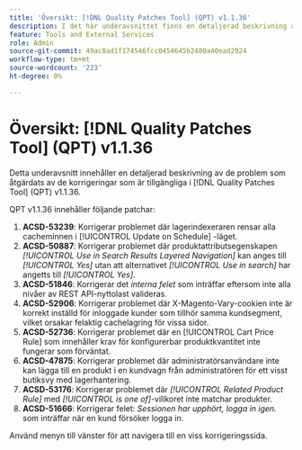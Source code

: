 ```yaml
---
title: 'Översikt: [!DNL Quality Patches Tool] (QPT) v1.1.36'
description: I det här underavsnittet finns en detaljerad beskrivning av de problem som åtgärdats av de korrigeringar som finns i  [!DNL Quality Patches Tool] (QPT) v1.1.36.
feature: Tools and External Services
role: Admin
source-git-commit: 49ac8ad1f174546fcc0454645b2480a40ead2924
workflow-type: tm+mt
source-wordcount: '223'
ht-degree: 0%

---
```


# Översikt: [!DNL Quality Patches Tool] (QPT) v1.1.36

Detta underavsnitt innehåller en detaljerad beskrivning av de problem som åtgärdats av de korrigeringar som är tillgängliga i [!DNL Quality Patches Tool] (QPT) v1.1.36.

QPT v1.1.36 innehåller följande patchar:

1. **ACSD-53239**: Korrigerar problemet där lagerindexeraren rensar alla cacheminnen i [!UICONTROL Update on Schedule] -läget.
1. **ACSD-50887**: Korrigerar problemet där produktattributsegenskapen *[!UICONTROL Use in Search Results Layered Navigation]* kan anges till *[!UICONTROL Yes]* utan att alternativet *[!UICONTROL Use in search]* har angetts till *[!UICONTROL Yes]*.
1. **ACSD-51846**: Korrigerar det *interna felet* som inträffar eftersom inte alla nivåer av REST API-nyttolast valideras.
1. **ACSD-52906**: Korrigerar problemet där X-Magento-Vary-cookien inte är korrekt inställd för inloggade kunder som tillhör samma kundsegment, vilket orsakar felaktig cachelagring för vissa sidor.
1. **ACSD-52736**: Korrigerar problemet där en [!UICONTROL Cart Price Rule] som innehåller krav för konfigurerbar produktkvantitet inte fungerar som förväntat.
1. **ACSD-47875**: Korrigerar problemet där administratörsanvändare inte kan lägga till en produkt i en kundvagn från administratören för ett visst butiksvy med lagerhantering.
1. **ACSD-53176**: Korrigerar problemet där *[!UICONTROL Related Product Rule]* med *[!UICONTROL is one of]*-villkoret inte matchar produkter.
1. **ACSD-51666**: Korrigerar felet: *Sessionen har upphört, logga in igen.* som inträffar när en kund försöker logga in.

Använd menyn till vänster för att navigera till en viss korrigeringssida.
